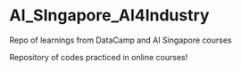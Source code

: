 # AI_SIngapore_AI4Industry
Repo of learnings from DataCamp and AI Singapore courses

Repository of codes practiced in online courses!
